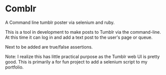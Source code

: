 Comblr
======

A Command line tumblr poster via selenium and ruby.

This is a tool in development to make posts to Tumblr via the command-line.
At this time it can log in and add a text post to the user's page or queue.

Next to be added are true/false assertions.

Note: I realize this has little practical purpose as the Tumblr web UI is pretty good.
This is primarily a for fun project to add a selenium script to my portfolio.
